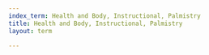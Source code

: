 ```yaml
---
index_term: Health and Body, Instructional, Palmistry
title: Health and Body, Instructional, Palmistry
layout: term

---
```

